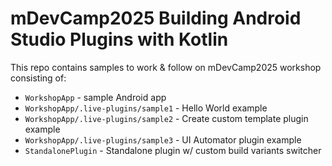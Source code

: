 mDevCamp2025 Building Android Studio Plugins with Kotlin
========================================================

This repo contains samples to work & follow on mDevCamp2025 workshop consisting of:

- `WorkshopApp` - sample Android app
- `WorkshopApp/.live-plugins/sample1` - Hello World example
- `WorkshopApp/.live-plugins/sample2` - Create custom template plugin example
- `WorkshopApp/.live-plugins/sample3` - UI Automator plugin example
- `StandalonePlugin` - Standalone plugin w/ custom build variants switcher
